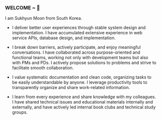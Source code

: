 ###  WELCOME ~ 👋
I am Sukhyun Moon from South Korea.

- I deliver better user experiences through stable system design and implementation.
I have accumulated extensive experience in web service APIs, database design, and implementation.

- I break down barriers, actively participate, and enjoy meaningful conversations.
I have collaborated across purpose-oriented and functional teams, working not only with development teams but also with PMs and PDs. I actively propose solutions to problems and strive to facilitate smooth collaboration.

- I value systematic documentation and clean code, organizing tasks to be easily understandable by anyone.
I leverage productivity tools to transparently organize and share work-related information.

- I learn from every experience and share knowledge with my colleagues.
I have shared technical issues and educational materials internally and externally, and have actively led internal book clubs and technical study groups.

